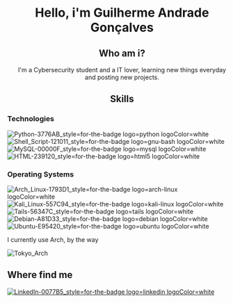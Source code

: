 <div>
        <ul align="center">
                <h1>Hello, i'm Guilherme Andrade Gonçalves</h1>
</div>
                
<div>
        <ul align="center">
                <h2>Who am i?</h2>
                <p>
                        I'm a Cybersecurity student and a IT lover, learning new things everyday and posting new projects.
                </p>
</div>

<div>
        <ul align="center">
                <h2>Skills</h2>
</div>

<div>
        <h3>Technologies</h3>

![Python-3776AB_style=for-the-badge logo=python logoColor=white](https://github.com/Shinsuki/Shinsuki/assets/160244227/317160e3-8fa9-4e88-a9b7-3f9426de2f9b)
![Shell_Script-121011_style=for-the-badge logo=gnu-bash logoColor=white](https://github.com/Shinsuki/Shinsuki/assets/160244227/d10a7133-b8f9-414f-991a-9da65107daca)
![MySQL-00000F_style=for-the-badge logo=mysql logoColor=white](https://github.com/Shinsuki/Shinsuki/assets/160244227/58853fe1-55c6-4314-b9e7-d43f95b6cd4c)
![HTML-239120_style=for-the-badge logo=html5 logoColor=white](https://github.com/Shinsuki/Shinsuki/assets/160244227/75cb1f2f-bddd-43d3-af6b-2e7bf82fe3d9)

</div>
        <h3>Operating Systems</h3>
        
![Arch_Linux-1793D1_style=for-the-badge logo=arch-linux logoColor=white](https://github.com/Shinsuki/Shinsuki/assets/160244227/da3ce3be-87fc-4611-82bc-c0199c9cb8da)
![Kali_Linux-557C94_style=for-the-badge logo=kali-linux logoColor=white](https://github.com/Shinsuki/Shinsuki/assets/160244227/b130c9a1-1a3a-4b02-b5d7-cf3d47db5607)
![Tails-56347C_style=for-the-badge logo=tails logoColor=white](https://github.com/Shinsuki/Shinsuki/assets/160244227/d6dd65f9-687a-4bc7-aecc-1ae7bee64153)
![Debian-A81D33_style=for-the-badge logo=debian logoColor=white](https://github.com/Shinsuki/Shinsuki/assets/160244227/8d9ec2b3-5770-41aa-8750-ac85500976f1)
![Ubuntu-E95420_style=for-the-badge logo=ubuntu logoColor=white](https://github.com/Shinsuki/Shinsuki/assets/160244227/811d9c4b-97cc-420b-851b-d1aabe6858b1)
<p>
        I currently use Arch, by the way
        
![Tokyo_Arch](https://github.com/Shinsuki/Shinsuki/assets/160244227/a9c6721a-8a33-4521-93b3-05b9d0a4a931)

</p>
</div>

<div>
        <h2>Where find me</h2>

[![LinkedIn-0077B5_style=for-the-badge logo=linkedin logoColor=white](https://github.com/Shinsuki/Shinsuki/assets/160244227/dcad2d54-9c09-4f37-bf1f-f9066c6bee29)](https://www.linkedin.com/in/guilherme-andrade-aa3a0b27a/)
</div>
